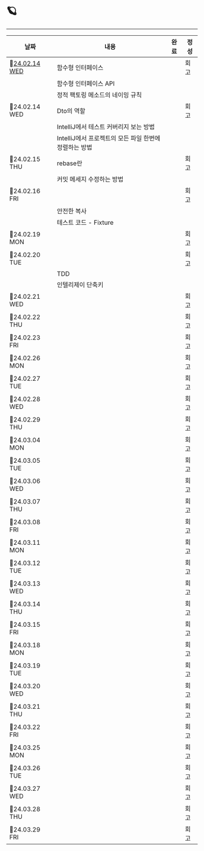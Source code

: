 # 🪐

---
| 날짜 | 내용 | 완료 | 정성 |
|--------|--------|--------|--------|
| 📆[24.02.14 WED](https://github.com/nayonsoso/WIL/blob/main/level1/1-car-racing-1.md) | 함수형 인터페이스 | | 회고 |
|  | 함수형 인터페이스 API | | |
|  | 정적 팩토링 메소드의 네이밍 규칙 | | |
| 📆24.02.14 WED | Dto의 역할 | | 회고 |
|  | IntelliJ에서 테스트 커버리지 보는 방법 | | |
|  | IntelliJ에서 프로젝트의 모든 파일 한번에 정렬하는 방법 | | |
| 📆24.02.15 THU | rebase란 | | 회고 |
| | 커밋 메세지 수정하는 방법 | | |
| 📆24.02.16 FRI | | | 회고 |
|  | 안전한 복사 | | |
|  | 테스트 코드 - Fixture | | |
| 📆24.02.19 MON | | | 회고 |
| 📆24.02.20 TUE | | | 회고 |
|  | TDD | | |
|  | 인텔리제이 단축키 | | |
| 📆24.02.21 WED | | | 회고 |
| 📆24.02.22 THU | | | 회고 |
| 📆24.02.23 FRI | | | 회고 |
| 📆24.02.26 MON | | | 회고 |
| 📆24.02.27 TUE | | | 회고 |
| 📆24.02.28 WED | | | 회고 |
| 📆24.02.29 THU | | | 회고 |
| 📆24.03.04 MON | | | 회고 |
| 📆24.03.05 TUE | | | 회고 |
| 📆24.03.06 WED | | | 회고 |
| 📆24.03.07 THU | | | 회고 |
| 📆24.03.08 FRI | | | 회고 |
| 📆24.03.11 MON | | | 회고 |
| 📆24.03.12 TUE | | | 회고 |
| 📆24.03.13 WED | | | 회고 |
| 📆24.03.14 THU | | | 회고 |
| 📆24.03.15 FRI | | | 회고 |
| 📆24.03.18 MON | | | 회고 |
| 📆24.03.19 TUE | | | 회고 |
| 📆24.03.20 WED | | | 회고 |
| 📆24.03.21 THU | | | 회고 |
| 📆24.03.22 FRI | | | 회고 |
| 📆24.03.25 MON | | | 회고 |
| 📆24.03.26 TUE | | | 회고 |
| 📆24.03.27 WED | | | 회고 |
| 📆24.03.28 THU | | | 회고 |
| 📆24.03.29 FRI | | | 회고 |
